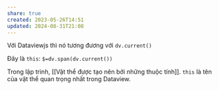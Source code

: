 ```yaml
---
share: true
created: 2023-05-26T14:51
updated: 2024-08-31T21:08
---
```

Với Dataviewjs thì nó tương đương với `dv.current()`

Đây là `this`:
`$=dv.span(dv.current())`

Trong lập trình, [[Vật thể được tạo nên bởi những thuộc tính]]. `this` là tên của vật thể quan trọng nhất trong Dataview.